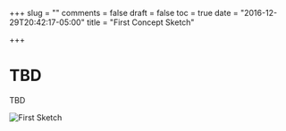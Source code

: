 +++
slug = ""
comments = false
draft = false
toc = true
date = "2016-12-29T20:42:17-05:00"
title = "First Concept Sketch"

+++

# TBD

TBD

![First Sketch](/img/wopr/woprsketch.jpg "First Sketch")
